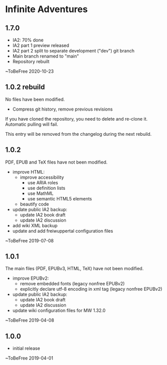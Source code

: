 # Infinite Adventures

## 1.7.0

* IA2: 70% done
* IA2 part 1 preview released
* IA2 part 2 split to separate development ("dev") git branch
* Main branch renamed to "main"
* Repository rebuilt

~ToBeFree 2020-10-23

## 1.0.2 rebuild

No files have been modified.

* Compress git history, remove previous revisions

If you have cloned the repository, you need to delete and re-clone it.
Automatic pulling will fail.

This entry will be removed from the changelog during the next rebuild.

## 1.0.2

PDF, EPUB and TeX files have not been modified.

* improve HTML:
    * improve accessibility
        * use ARIA roles
        * use definition lists
        * use MathML
        * use semantic HTML5 elements
    * beautify code
* update public IA2 backup:
    * update IA2 book draft
    * update IA2 discussion
* add wiki XML backup
* update and add freiwuppertal configuration files

~ToBeFree 2019-07-08

## 1.0.1

The main files (PDF, EPUBv3, HTML, TeX) have not been modified.

* improve EPUBv2:
    * remove embedded fonts (legacy nonfree EPUBv2)
    * explicitly declare utf-8 encoding in xml tag (legacy nonfree EPUBv2)
* update public IA2 backup:
    * update IA2 book draft
    * update IA2 discussion
* update wiki configuration files for MW 1.32.0

~ToBeFree 2019-04-08

## 1.0.0

* initial release

~ToBeFree 2019-04-01
